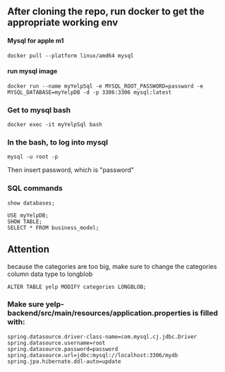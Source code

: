 ## After cloning the repo, run docker to get the appropriate working env

#### Mysql for apple m1

```
docker pull --platform linux/amd64 mysql
```

#### run mysql image

```
docker run --name myYelpSql -e MYSQL_ROOT_PASSWORD=password -e MYSQL_DATABASE=myYelpDB -d -p 3306:3306 mysql:latest
```

### Get to mysql bash

```
docker exec -it myYelpSql bash
```

### In the bash, to log into mysql

```
mysql -u root -p
```

Then insert password, which is "password"

### SQL commands

```
show databases;
```

```
USE myYelpDB;
SHOW TABLE;
SELECT * FROM business_model;
```

## Attention

because the categories are too big, make sure to change the categories column data type to longblob

```
ALTER TABLE yelp MODIFY categories LONGBLOB;
```

### Make sure yelp-backend/src/main/resources/application.properties is filled with:

    spring.datasource.driver-class-name=com.mysql.cj.jdbc.Driver
    spring.datasource.username=root
    spring.datasource.password=password
    spring.datasource.url=jdbc:mysql://localhost:3306/mydb
    spring.jpa.hibernate.ddl-auto=update
